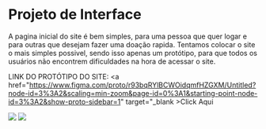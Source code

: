 # Projeto de Interface
  A pagina inicial do site é bem simples, para uma pessoa que quer logar e para outras que desejam fazer uma doação rapida.
  Tentamos colocar o site o mais simples possivel, sendo isso apenas um protótipo, para que todos os usuários não encontrem dificuldades na hora de acessar o site.
  
  LINK DO PROTÓTIPO DO SITE: <a href="https://www.figma.com/proto/r93bqRYlBCWOidqmfHZGXM/Untitled?node-id=3%3A2&scaling=min-zoom&page-id=0%3A1&starting-point-node-id=3%3A2&show-proto-sidebar=1"  target="_blank >Click Aqui</a>
  
  
<img src="https://media.discordapp.net/attachments/497958230396239878/964224135834259456/unknown.png?width=680&height=676">
<img src="https://media.discordapp.net/attachments/497958230396239878/964224291132551248/unknown.png?width=401&height=675">


